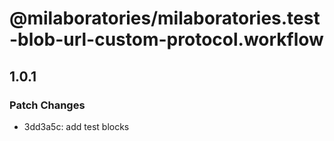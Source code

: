 # @milaboratories/milaboratories.test-blob-url-custom-protocol.workflow

## 1.0.1

### Patch Changes

- 3dd3a5c: add test blocks
